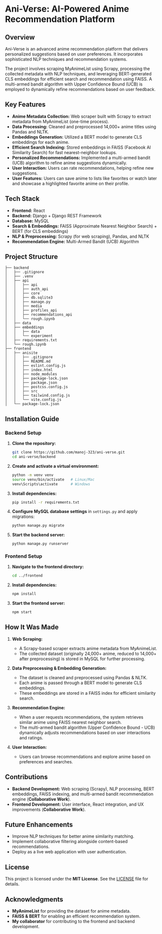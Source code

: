 # Ani-Verse: AI-Powered Anime Recommendation Platform

## Overview
Ani-Verse is an advanced anime recommendation platform that delivers personalized suggestions based on user preferences. It incorporates sophisticated NLP techniques and recommendation systems.

The project involves scraping MyAnimeList using Scrapy, processing the collected metadata with NLP techniques, and leveraging BERT-generated CLS embeddings for efficient search and recommendation using FAISS. A multi-armed bandit algorithm with Upper Confidence Bound (UCB) is employed to dynamically refine recommendations based on user feedback.

## Key Features

- **Anime Metadata Collection:** Web scraper built with Scrapy to extract metadata from MyAnimeList (one-time process).
- **Data Processing:** Cleaned and preprocessed 14,000+ anime titles using Pandas and NLTK.
- **Embeddings Generation:** Utilized a BERT model to generate CLS embeddings for each anime.
- **Efficient Search Indexing:** Stored embeddings in FAISS (Facebook AI Similarity Search) for fast nearest-neighbor lookups.
- **Personalized Recommendations:** Implemented a multi-armed bandit (UCB) algorithm to refine anime suggestions dynamically.
- **User Interaction:** Users can rate recommendations, helping refine new suggestions.
- **User Features:** Users can save anime to lists like favorites or watch later and showcase a highlighted favorite anime on their profile.

## Tech Stack

- **Frontend:** React
- **Backend:** Django + Django REST Framework
- **Database:** MySQL
- **Search & Embeddings:** FAISS (Approximate Nearest Neighbor Search) + BERT (for CLS embeddings)
- **NLP & Preprocessing:** Scrapy (for web scraping), Pandas, and NLTK
- **Recommendation Engine:** Multi-Armed Bandit (UCB) Algorithm

## Project Structure

```
├── backend
│   ├── .gitignore
│   ├── .venv
│   ├── api
│   │   ├── api
│   │   ├── auth_api
│   │   ├── core
│   │   ├── db.sqlite3
│   │   ├── manage.py
│   │   ├── media
│   │   ├── profiles_api
│   │   ├── recommendations_api
│   │   └── rough.ipynb
│   ├── data
│   ├── embeddings
│   │   ├── data
│   │   └── experiment
│   ├── requirements.txt
│   └── rough.ipynb
├── frontend
│   ├── anisite
│   │   ├── .gitignore
│   │   ├── README.md
│   │   ├── eslint.config.js
│   │   ├── index.html
│   │   ├── node_modules
│   │   ├── package-lock.json
│   │   ├── package.json
│   │   ├── postcss.config.js
│   │   ├── src
│   │   ├── tailwind.config.js
│   │   └── vite.config.js
│   └── package-lock.json
```

## Installation Guide

### Backend Setup

1. **Clone the repository:**
    ```sh
    git clone https://github.com/manoj-323/ani-verse.git
    cd ani-verse/backend
    ```

2. **Create and activate a virtual environment:**
    ```sh
    python -m venv venv
    source venv/bin/activate   # Linux/Mac
    venv\Scripts\activate      # Windows
    ```

3. **Install dependencies:**
    ```sh
    pip install -r requirements.txt
    ```

4. **Configure MySQL database settings** in `settings.py` and apply migrations:
    ```sh
    python manage.py migrate
    ```

5. **Start the backend server:**
    ```sh
    python manage.py runserver
    ```

### Frontend Setup

1. **Navigate to the frontend directory:**
    ```sh
    cd ../frontend
    ```

2. **Install dependencies:**
    ```sh
    npm install
    ```

3. **Start the frontend server:**
    ```sh
    npm start
    ```

## How It Was Made

1. **Web Scraping:**
   - A Scrapy-based scraper extracts anime metadata from MyAnimeList.
   - The collected dataset (originally 24,000+ anime, reduced to 14,000+ after preprocessing) is stored in MySQL for further processing.

2. **Data Preprocessing & Embedding Generation:**
   - The dataset is cleaned and preprocessed using Pandas & NLTK.
   - Each anime is passed through a BERT model to generate CLS embeddings.
   - These embeddings are stored in a FAISS index for efficient similarity search.

3. **Recommendation Engine:**
   - When a user requests recommendations, the system retrieves similar anime using FAISS nearest neighbor search.
   - The multi-armed bandit algorithm (Upper Confidence Bound - UCB) dynamically adjusts recommendations based on user interactions and ratings.

4. **User Interaction:**
   - Users can browse recommendations and explore anime based on preferences and searches.

## Contributions

- **Backend Development:** Web scraping (Scrapy), NLP processing, BERT embeddings, FAISS indexing, and multi-armed bandit recommendation engine (**Collaborative Work**).
- **Frontend Development:** User interface, React integration, and UX improvements (**Collaborative Work**).

## Future Enhancements

- Improve NLP techniques for better anime similarity matching.
- Implement collaborative filtering alongside content-based recommendations.
- Deploy as a live web application with user authentication.

## License

This project is licensed under the **MIT License**. See the [LICENSE](LICENSE) file for details.

## Acknowledgments

- **MyAnimeList** for providing the dataset for anime metadata.
- **FAISS & BERT** for enabling an efficient recommendation system.
- **My collaborator** for contributing to the frontend and backend development.


